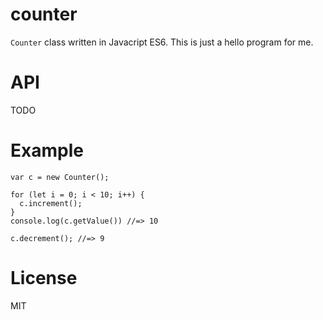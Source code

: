 # counter

`Counter` class written in Javacript ES6. This is just a hello program for me.

# API

TODO

# Example

```
var c = new Counter();

for (let i = 0; i < 10; i++) {
  c.increment();
}
console.log(c.getValue()) //=> 10

c.decrement(); //=> 9
```

# License

MIT

